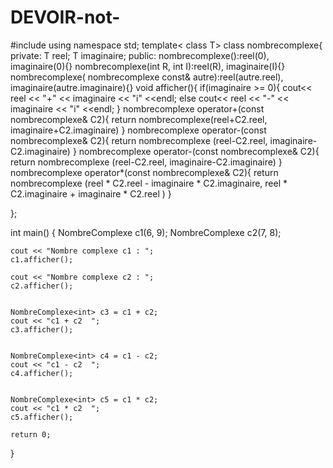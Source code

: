 # DEVOIR-not-
#include <iostream>
using namespace std;
template< class T>
class nombrecomplexe{
private:
    T reel;
    T imaginaire;
public:
    nombrecomplexe():reel(0), imaginaire(0){}
    nombrecomplexe(int R, int I):reel(R), imaginaire(I){}
    nombrecomplexe( nombrecomplexe const& autre):reel(autre.reel), imaginaire(autre.imaginaire){}
void afficher(){
    if(imaginaire >= 0){
    cout<< reel << "+" << imaginaire << "i" <<endl;
    else 
     cout<< reel << "-" << imaginaire << "i" <<endl;
}
nombrecomplexe<T> operator+(const nombrecomplexe<T>& C2){
    return nombrecomplexe<T>(reel+C2.reel, imaginaire+C2.imaginaire)
}
nombrecomplexe<T> operator-(const nombrecomplexe<T>& C2){
    return nombrecomplexe<T> (reel-C2.reel, imaginaire-C2.imaginaire)
}
nombrecomplexe<T> operator-(const nombrecomplexe<T>& C2){
    return nombrecomplexe<T> (reel-C2.reel, imaginaire-C2.imaginaire)
}
nombrecomplexe<T> operator*(const nombrecomplexe<T>& C2){
 return nombrecomplexe<T> (reel * C2.reel - imaginaire * C2.imaginaire,
            reel * C2.imaginaire + imaginaire * C2.reel
)
}


};

int main()
{
    NombreComplexe<int> c1(6, 9); 
    NombreComplexe<int> c2(7, 8); 

    cout << "Nombre complexe c1 : ";
    c1.afficher();

    cout << "Nombre complexe c2 : ";
    c2.afficher();
    

    NombreComplexe<int> c3 = c1 + c2;
    cout << "c1 + c2  ";
    c3.afficher();


    NombreComplexe<int> c4 = c1 - c2;
    cout << "c1 - c2  ";
    c4.afficher();


    NombreComplexe<int> c5 = c1 * c2;
    cout << "c1 * c2  ";
    c5.afficher();
    
    return 0;
}
